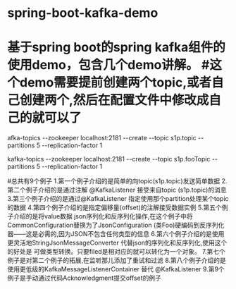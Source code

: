 # spring-boot-kafka-demo
基于spring boot的spring kafka组件的使用demo，包含几个demo讲解。
#这个demo需要提前创建两个topic,或者自己创建两个,然后在配置文件中修改成自己的就可以了
===
afka-topics --zookeeper localhost:2181 --create --topic s1p.topic --partitions 5 --replication-factor 1

kafka-topics --zookeeper localhost:2181 --create --topic s1p.fooTopic --partitions 5 --replication-factor 1

#总共有9个例子
    1.第一个例子介绍的是简单的向topic(s1p.topic)发送简单数据
    2.第二个例子介绍的是通过注解 @KafkaListener 接受来自topic (s1p.topic)的消息
    3.第三个例子介绍的是通过@KafkaListener 指定使用那个partition处理某个topic的数据
    4.第四个例子介绍的是指定偏移量(offset)的注解接受数据实例
    5.第五个例子介绍的是将value数据 json序列化和反序列化操作,在这个例子中将CommonConfiguration替换为了JsonConfiguration
    (类Foo)硬编码到反序列化器——这是必需的,因为JSON不包含任何类型的信息
    6.第六个例子介绍的是使用更灵活地StringJsonMessageConverter 代替json的序列化和反序列化,使用这个的好处是
    可做类型转换。只要filed是相对应的就可以转化为一个对象。
    7.第七个例子是对第二个例子的拓展,在监听那儿添加了重试和过滤
    8.第八个例子介绍的是使用更低级的KafkaMessageListenerContainer 替代 @KafkaListener
    9.第9个例子是手动通过代码Acknowledgment提交offset的例子 